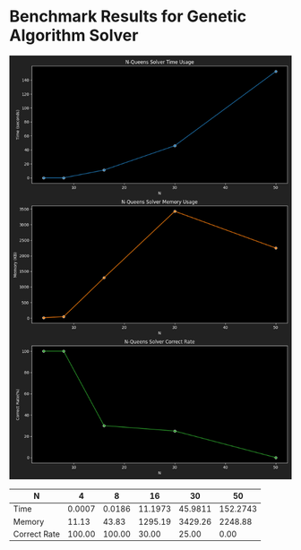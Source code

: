 # Benchmark Results for Genetic Algorithm Solver
![GeneticAlgorithmSolver](./GeneticAlgorithmSolver.png)

|  N |4|8|16|30|50|
|---|---|---|---|---|---|
|Time|0.0007|0.0186|11.1973|45.9811|152.2743|
|Memory|11.13|43.83|1295.19|3429.26|2248.88|
|Correct Rate|100.00|100.00|30.00|25.00|0.00|
